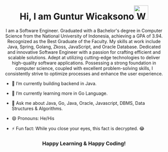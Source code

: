 <p align="center"> <h1 align="center"> Hi, I am Guntur Wicaksono<img src="https://raw.githubusercontent.com/nixin72/nixin72/master/wave.gif" 
         alt="Waving hand animated gif"
         height="45"
         width="45" /></h1> </p>
<p align="center">
<a href="https://www.linkedin.com/in/guntur-wicaksono/" onclick="window.open(this.href, '_blank'); return false;><img src="https://img.shields.io/badge/LinkedIn-0077B5?style=for-the-badge&logo=linkedin&logoColor=white"/> </a>
<a href="https://leetcode.com/gunturwsn/" onclick="window.open(this.href, '_blank'); return false;><img src="https://img.shields.io/badge/-LeetCode-FFA116?style=for-the-badge&logo=LeetCode&logoColor=black"/> </a>
<a href="https://www.hackerrank.com/profile/gunturwsn" onclick="window.open(this.href, '_blank'); return false;><img src="https://img.shields.io/badge/-Hackerrank-2EC866?style=for-the-badge&logo=HackerRank&logoColor=white"/> </a>
<a href="https://twitter.com/gunturwsn" onclick="window.open(this.href, '_blank'); return false;><img src="https://img.shields.io/badge/Twitter-1DA1F2?style=for-the-badge&logo=twitter&logoColor=white"/> </a>
<a href="mailto:gunturw79@gmail.com" onclick="window.open(this.href, '_blank'); return false;><img src="https://img.shields.io/badge/Gmail-D14836?style=for-the-badge&logo=gmail&logoColor=white"/> </a>
</p>

<p align="center">I am a Software Engineer. Graduated with a Bachelor's degree in Computer Science from the National University of Indonesia, achieving a GPA of 3.94. Recognized as the Best Graduate of the Faculty. My skills at work include Java, Spring, Golang, Zkoss, JavaScript, and Oracle Database.
Dedicated and innovative Software Engineer with a passion for crafting efficient and scalable solutions. Adept at utilizing cutting-edge technologies to deliver high-quality software applications. Possessing a strong foundation in computer science, coupled with excellent problem-solving skills, I consistently strive to optimize processes and enhance the user experience.</p>


-  🔭 I’m currently building backend in Java.

-  🌱 I’m currently learning more in Go Language.

-  💬 Ask me about Java, Go, Java, Oracle, Javascript, DBMS, Data Structures & Algorithms.

-  😄 Pronouns: He/His

-  ⚡ Fun fact: While you close your eyes, this fact is decrypted. 😂




<div align="center">

### Happy Learning & Happy Coding!

</div>

